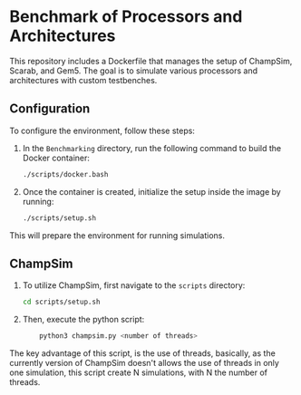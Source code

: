 # Benchmark of Processors and Architectures

This repository includes a Dockerfile that manages the setup of ChampSim, 
Scarab, and Gem5. The goal is to simulate various processors and architectures 
with custom testbenches.

## Configuration

To configure the environment, follow these steps:

1. In the `Benchmarking` directory, run the following command to build the 
Docker container:

    ```bash
    ./scripts/docker.bash
    ```

2. Once the container is created, initialize the setup inside the image by 
running:

    ```bash
    ./scripts/setup.sh
    ```

This will prepare the environment for running simulations.

## ChampSim

1.  To utilize ChampSim, first navigate to the `scripts` directory:
    
    ```bash
    cd scripts/setup.sh
    ```
    
2.  Then, execute the python script:

    ```bash
        python3 champsim.py <number of threads>
    ```

The key advantage of this script, is the use of threads, basically, as the 
currently version of ChampSim doesn't allows the use of threads in only one 
simulation, this script create N simulations, with N the number of threads.
